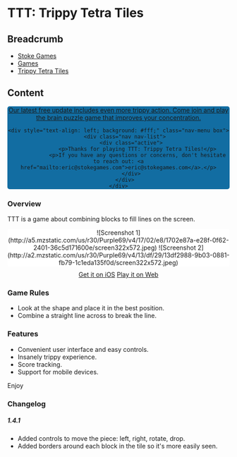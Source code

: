 # TTT: Trippy Tetra Tiles

## Breadcrumb

<ul class="breadcrumb">
    <li><a href="/"><i class="icon-home"></i> Stoke Games</a></li>
    <li><a href="/games">Games</a></li>
    <li class="active"><a href="/games/ttt">Trippy Tetra Tiles</a></li>
</ul>

## Content

<div style="text-align: center;background: #126DA2;border-radius: 5px;">
    <a class="button blue inset" href="https://itunes.apple.com/us/app/ttt-trippy-tetra-tiles/id1092898610?mt=8">Our latest free update includes even more trippy action. Come join and play the brain puzzle game that improves your concentration.</a>

    <div style="text-align: left; background: #fff;" class="nav-menu box">
        <div class="nav nav-list">
            <div class="active">
                <p>Thanks for playing TTT: Trippy Tetra Tiles!</p>
                <p>If you have any questions or concerns, don't hesitate to reach out: <a href="mailto:eric@stokegames.com">eric@stokegames.com</a>.</p>
            </div>
        </div>
    </div>
</div>

### Overview

TTT is a game about combining blocks to fill lines on the screen.

<div style="background:#fff;border-radius:5px;text-align:center">
![Screenshot 1](http://a5.mzstatic.com/us/r30/Purple69/v4/17/02/e8/1702e87a-e28f-0f62-2401-36c5d171600e/screen322x572.jpeg)
 ![Screenshot 2](http://a2.mzstatic.com/us/r30/Purple69/v4/13/df/29/13df2988-9b03-0881-fb79-1c1eda135f0d/screen322x572.jpeg)
</div>

<div style="text-align: center;margin-top:10px">
    <a class="button black large" href="https://itunes.apple.com/us/app/ttt-trippy-tetra-tiles/id1092898610?mt=8">Get it on iOS</a>
    <a class="button black large" href="https://ttt.stokegames.com/">Play it on Web</a>
</div>

### Game Rules

- Look at the shape and place it in the best position.
- Combine a straight line across to break the line.

### Features

- Convenient user interface and easy controls.
- Insanely trippy experience.
- Score tracking.
- Support for mobile devices.

Enjoy

### Changelog

##### 1.4.1

- Added controls to move the piece: left, right, rotate, drop.
- Added borders around each block in the tile so it's more easily seen.
